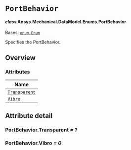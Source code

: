 # `PortBehavior`

<a id="ansys.mechanical.stubs.v242.Ansys.Mechanical.DataModel.Enums.PortBehavior"></a>

#### *class* Ansys.Mechanical.DataModel.Enums.PortBehavior

Bases: [`enum.Enum`](https://docs.python.org/3/library/enum.html#enum.Enum)

Specifies the PortBehavior.

<!-- !! processed by numpydoc !! -->

<a id="overview"></a>

## Overview

### Attributes

| Name |
| ------------------------------------------------------------------------------------------------------------------ |
| [`Transparent`](#PortBehavior.Transparent) |
| [`Vibro`](#PortBehavior.Vibro) |

<a id="attribute-detail"></a>

## Attribute detail

<a id="PortBehavior.Transparent"></a>

### PortBehavior.Transparent *= 1*

<a id="PortBehavior.Vibro"></a>

### PortBehavior.Vibro *= 0*


